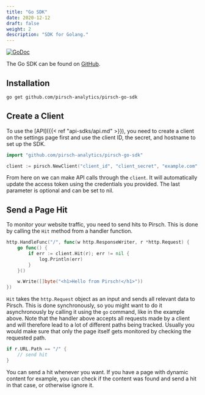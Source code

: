 ```yaml
---
title: "Go SDK"
date: 2020-12-12
draft: false
weight: 2
description: "SDK for Golang."
---
```


[![GoDoc](https://godoc.org/github.com/pirsch-analytics/pirsch-go-sdk?status.svg)](https://godoc.org/github.com/pirsch-analytics/pirsch-go-sdk)

The Go SDK can be found on [GitHub](https://github.com/pirsch-analytics/pirsch-go-sdk).

## Installation

```Bash
go get github.com/pirsch-analytics/pirsch-go-sdk
```

## Create a Client

To use the [API]({{<  ref "api-sdks/api.md"  >}}), you need to create a client on the settings page first and use the client ID, the secret, and hostname to set up the SDK.

```Go
import "github.com/pirsch-analytics/pirsch-go-sdk"

client := pirsch.NewClient("client_id", "client_secret", "example.com", nil)
```

From here on we can make API calls through the `client`. It will automatically update the access token using the credentials you provided. The last parameter is optional and can be set to nil.

## Send a Page Hit

To monitor your website traffic, you need to send hits to Pirsch. This is done by calling the `Hit` method from a handler function.

```Go
http.HandleFunc("/", func(w http.ResponseWriter, r *http.Request) {
    go func() {
        if err := client.Hit(r); err != nil {
            log.Println(err)
        }
    }()

    w.Write([]byte("<h1>Hello from Pirsch!</h1>"))
})
```

`Hit` takes the `http.Request` object as an input and sends all relevant data to Pirsch. This is done synchronously, so you might want to do it asynchronously by calling it using the `go` command, like in the example above. Note that the handler above accepts all requests made by a client and will therefore lead to a lot of different paths being tracked. Usually you would make sure that only the page itself gets monitored by checking the requested path.

```Go
if r.URL.Path == "/" {
    // send hit
}
```

You can send a hit whenever you want. If you have a page with dynamic content for example, you can check if the content was found and send a hit in that case, or otherwise ignore it.
